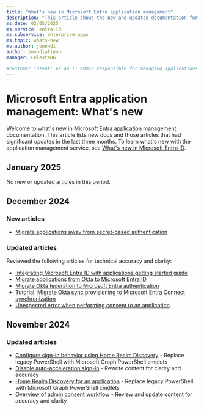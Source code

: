```yaml
---
title: "What's new in Microsoft Entra application management"
description: "This article shows the new and updated documentation for the Microsoft Entra application management."
ms.date: 02/05/2025
ms.service: entra-id
ms.subservice: enterprise-apps
ms.topic: whats-new
ms.author: jomondi
author: omondiatieno
manager: CelesteDG

#customer intent: As an IT admin responsible for managing applications in Microsoft Entra ID, I want to stay updated on new documentation and significant updates, so that I can effectively manage and troubleshoot application-related issues in the platform.
---
```


# Microsoft Entra application management: What's new

Welcome to what's new in Microsoft Entra application management documentation. This article lists new docs and those articles that had significant updates in the last three months. To learn what's new with the application management service, see [What's new in Microsoft Entra ID](~/fundamentals/whats-new.md).

## January 2025

No new or updated articles in this period.

## December 2024

### New articles

- [Migrate applications away from secret-based authentication](migrate-applications-from-secrets.md)

### Updated articles

Reviewed the following articles for technical accuracy and clarity:

- [Integrating Microsoft Entra ID with applications getting started guide](plan-an-application-integration.md)
- [Migrate applications from Okta to Microsoft Entra ID](migrate-applications-from-okta.md)
- [Migrate Okta federation to Microsoft Entra authentication](migrate-okta-federation.md)
- [Tutorial: Migrate Okta sync provisioning to Microsoft Entra Connect synchronization](migrate-okta-sync-provisioning.md)
- [Unexpected error when performing consent to an application](application-sign-in-unexpected-user-consent-error.md)


## November 2024

### Updated articles

- [Configure sign-in behavior using Home Realm Discovery](configure-authentication-for-federated-users-portal.md) - Replace legacy PowerShell with Microsoft Graph PowerShell cmdlets
- [Disable auto-acceleration sign-in](prevent-domain-hints-with-home-realm-discovery.md) - Rewrite content for clarity and accuracy
- [Home Realm Discovery for an application](home-realm-discovery-policy.md) - Replace legacy PowerShell with Microsoft Graph PowerShell cmdlets
- [Overview of admin consent workflow](admin-consent-workflow-overview.md) - Review and update content for accuracy and clarity
